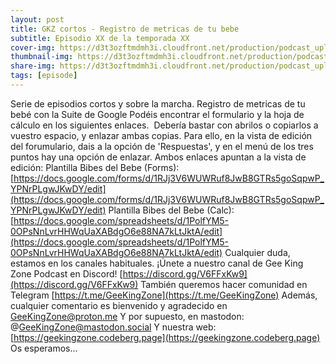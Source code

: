 ```yaml
---
layout: post
title: GKZ cortos - Registro de metricas de tu bebe
subtitle: Episodio XX de la temporada XX
cover-img: https://d3t3ozftmdmh3i.cloudfront.net/production/podcast_uploaded_nologo/14743809/14743809-1619370377976-ce118b9b0f9a8.jpg
thumbnail-img: https://d3t3ozftmdmh3i.cloudfront.net/production/podcast_uploaded_nologo/14743809/14743809-1619370377976-ce118b9b0f9a8.jpg
share-img: https://d3t3ozftmdmh3i.cloudfront.net/production/podcast_uploaded_nologo/14743809/14743809-1619370377976-ce118b9b0f9a8.jpg
tags: [episode]
---
```


Serie de episodios cortos y sobre la marcha.
Registro de metricas de tu bebé con la Suite de Google
Podéis encontrar el formulario y la hoja de cálculo en los siguientes enlaces. 
Debería bastar con abrilos o copiarlos a vuestro espacio, y enlazar ambas copias. Para ello, en la vista de edición del forumulario, dais a la opción de 'Respuestas', y en el menú de los tres puntos hay una opción de enlazar.
Ambos enlaces apuntan a la vista de edición:
Plantilla Bibes del Bebe (Forms): [https://docs.google.com/forms/d/1RJj3V6WUWRuf8JwB8GTRs5goSqpwP_YPNrPLgwJKwDY/edit](https://docs.google.com/forms/d/1RJj3V6WUWRuf8JwB8GTRs5goSqpwP_YPNrPLgwJKwDY/edit)
Plantilla Bibes del Bebe (Calc): [https://docs.google.com/spreadsheets/d/1PolfYM5-0OPsNnLvrHHWqUaXABdgO6e88NA7kLtJktA/edit](https://docs.google.com/spreadsheets/d/1PolfYM5-0OPsNnLvrHHWqUaXABdgO6e88NA7kLtJktA/edit)
Cualquier duda, estamos en los canales habituales.
¡Únete a nuestro canal de Gee King Zone Podcast en Discord! [https://discord.gg/V6FFxKw9](https://discord.gg/V6FFxKw9)
También queremos hacer comunidad en Telegram [https://t.me/GeeKingZone](https://t.me/GeeKingZone)
Además, cualquier comentario es bienvenido y agradecido en GeeKingZone@proton.me
Y por supuesto, en mastodon: @GeeKingZone@mastodon.social
Y nuestra web: [https://geekingzone.codeberg.page](https://geekingzone.codeberg.page)
Os esperamos...
